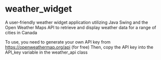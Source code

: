 # weather_widget
A user-friendly weather widget application utilizing Java Swing and the Open Weather Maps API to retrieve and display weather data for a range of cities in Canada 


To use, you need to generate your own API key from https://openweathermap.org/api (for free)
Then, copy the API key into the API_key variable in the weather_api class
